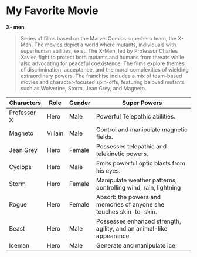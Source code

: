 # My Favorite Movie

**X- men**

   >Series of films based on the Marvel Comics superhero team, the X-Men. The movies depict a world where mutants, individuals with superhuman abilities, exist. The X-Men, led by Professor Charles Xavier, fight to protect both mutants and humans from threats while also advocating for peaceful coexistence. The films explore themes of discrimination, acceptance, and the moral complexities of wielding extraordinary powers. The franchise includes a mix of team-based movies and character-focused spin-offs, featuring beloved mutants such as Wolverine, Storm, Jean Grey, and Magneto.


| Characters | Role | Gender|  Super Powers |
| ----------- | ----------- | -----------   | -----------   |
|Professor X  | Hero |  Male        |   Powerful Telepathic abilities.  |        
| Magneto | Villain |  Male      |  Control and manipulate magnetic fields. |  
| Jean Grey | Hero |  Female      |  Possesses telepathic and telekinetic powers. |
| Cyclops | Hero |  Male      |  Emits powerful optic blasts from his eyes. | 
| Storm | Hero |  Female      | Manipulate weather patterns, controlling wind, rain, lightning | 
| Rogue | Hero |  Female      | Absorb the powers and memories of anyone she touches skin-to-skin.  | 
| Beast| Hero |  Male      | Possesses enhanced strength, agility, and an animal-like appearance.  | 
| Iceman| Hero |  Male      | Generate and manipulate ice.   | 

